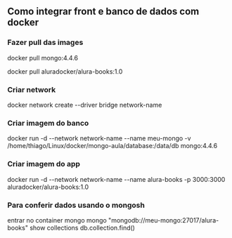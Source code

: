 ## Como integrar front e banco de dados com docker 

### Fazer pull das images

docker pull mongo:4.4.6

docker pull aluradocker/alura-books:1.0

### Criar network

docker network create --driver bridge network-name

### Criar imagem do banco

docker run -d --network network-name --name meu-mongo -v /home/thiago/Linux/docker/mongo-aula/database:/data/db mongo:4.4.6

### Criar imagem do app

docker run -d --network network-name --name alura-books -p 3000:3000 aluradocker/alura-books:1.0

### Para conferir dados usando o mongosh

entrar no container mongo
mongo "mongodb://meu-mongo:27017/alura-books"
show collections
db.collection.find()
